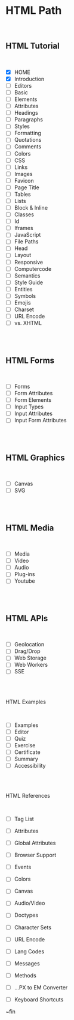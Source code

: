 HTML Path
= 

<br>

HTML Tutorial
-

<br>

- [x] HOME
- [x] Introduction
- [ ] Editors
- [ ] Basic
- [ ] Elements
- [ ] Attributes
- [ ] Headings
- [ ] Paragraphs
- [ ] Styles
- [ ] Formatting
- [ ] Quotations
- [ ] Comments
- [ ] Colors
- [ ] CSS
- [ ] Links
- [ ] Images
- [ ] Favicon
- [ ] Page Title
- [ ] Tables
- [ ] Lists
- [ ] Block & Inline
- [ ] Classes
- [ ] Id
- [ ] Iframes
- [ ] JavaScript
- [ ] File Paths
- [ ] Head
- [ ] Layout
- [ ] Responsive
- [ ] Computercode
- [ ] Semantics
- [ ] Style Guide
- [ ] Entities
- [ ] Symbols
- [ ] Emojis
- [ ] Charset
- [ ] URL Encode
- [ ] vs. XHTML

<br><br>

HTML Forms
-

<br>

- [ ] Forms
- [ ] Form Attributes
- [ ] Form Elements
- [ ] Input Types
- [ ] Input Attributes
- [ ] Input Form Attributes

<br> <br>

HTML Graphics
- 

<br>

- [ ] Canvas
- [ ] SVG

<br><br>

HTML Media
-

<br>

- [ ] Media
- [ ] Video
- [ ] Audio
- [ ] Plug-ins
- [ ] Youtube

<br><br>

HTML APIs
-
<br>

- [ ] Geolocation
- [ ] Drag/Drop
- [ ] Web Storage
- [ ] Web Workers
- [ ] SSE

<br><br>

HTML Examples

<br>

- [ ] Examples
- [ ] Editor
- [ ] Quiz
- [ ] Exercise
- [ ] Certificate
- [ ] Summary
- [ ] Accessibility

<br><br>

HTML References

<br>

- [ ] Tag List
- [ ] Attributes
- [ ] Global Attributes
- [ ] Browser Support
- [ ] Events
- [ ] Colors
- [ ] Canvas
- [ ] Audio/Video
- [ ] Doctypes
- [ ] Character Sets
- [ ] URL Encode
- [ ] Lang Codes
- [ ] Messages
- [ ] Methods
- [ ] ...PX to EM Converter
- [ ] Keyboard Shortcuts


~fin

<!--
- [ ]
- [ ]
- [ ]
- [ ]
- [ ]
- [ ]
- [ ]
- [ ]
- [ ]
- [ ]
- [ ]
- [ ]

copy and paste for a checklist
-->